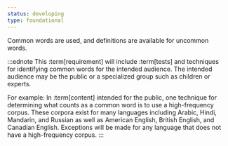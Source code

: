 ```yaml
---
status: developing
type: foundational
---
```


Common words are used, and definitions are available for uncommon words.

:::ednote
This :term[requirement] will include :term[tests] and techniques for identifying common words for the intended audience. The intended audience may be the public or a specialized group such as children or experts.

For example: In :term[content] intended for the public, one technique for determining what counts as a common word is to use a high-frequency corpus. These corpora exist for many languages including Arabic, Hindi, Mandarin, and Russian as well as American English, British English, and Canadian English. Exceptions will be made for any language that does not have a high-frequency corpus.
:::
